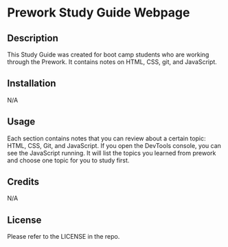 # Prework Study Guide Webpage

## Description

This Study Guide was created for boot camp students who are working through the Prework. It contains notes on HTML, CSS, git, and JavaScript.

## Installation

N/A

## Usage

Each section contains notes that you can review about a certain topic: HTML, CSS, Git, and JavaScript. If you open the DevTools console, you can see the JavaScript running. It will list the topics you learned from prework and choose one topic for you to study first.

## Credits

N/A

## License

Please refer to the LICENSE in the repo.
